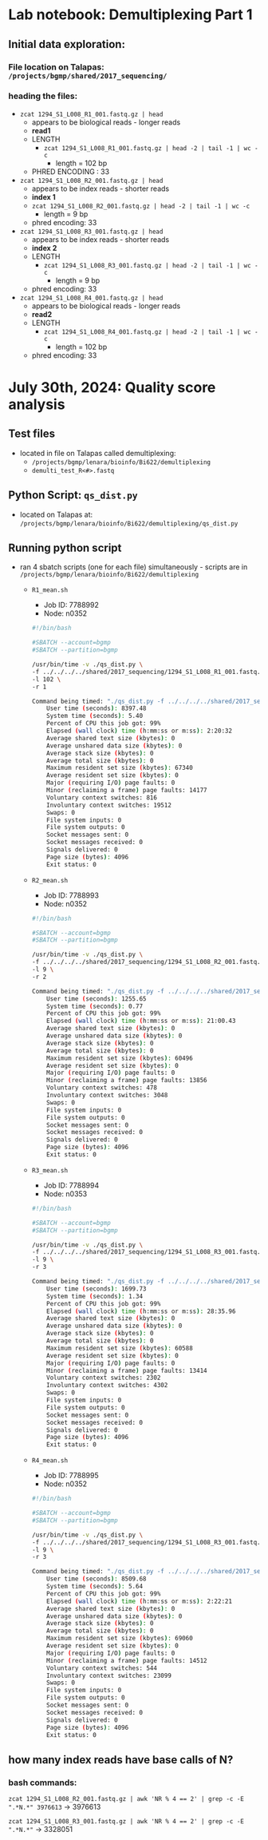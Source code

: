 # Lab notebook: Demultiplexing Part 1

## Initial data exploration:

### File location on Talapas: `/projects/bgmp/shared/2017_sequencing/`

### heading the files:

- `zcat 1294_S1_L008_R1_001.fastq.gz | head`
    - appears to be biological reads - longer reads
    - **read1**
    - LENGTH
        - `zcat 1294_S1_L008_R1_001.fastq.gz | head -2 | tail -1 | wc -c`
            - length = 102 bp
    - PHRED ENCODING : 33
- `zcat 1294_S1_L008_R2_001.fastq.gz | head`
    - appears to be index reads - shorter reads
    - **index 1**
    - `zcat 1294_S1_L008_R2_001.fastq.gz | head -2 | tail -1 | wc -c`
        - length = 9 bp
    - phred encoding: 33
- `zcat 1294_S1_L008_R3_001.fastq.gz | head`
    - appears to be index reads - shorter reads
    - **index 2**
    - LENGTH
        - `zcat 1294_S1_L008_R3_001.fastq.gz | head -2 | tail -1 | wc -c`
            - length = 9 bp
    - phred encoding:  33
- `zcat 1294_S1_L008_R4_001.fastq.gz | head`
    - appears to be biological reads - longer reads
    - **read2**
    - LENGTH
        - `zcat 1294_S1_L008_R4_001.fastq.gz | head -2 | tail -1 | wc -c`
            - length = 102 bp
    - phred encoding: 33

# July 30th, 2024: Quality score analysis

## Test files

- located in file on Talapas called demultiplexing:
    - `/projects/bgmp/lenara/bioinfo/Bi622/demultiplexing`
    - `demulti_test_R<#>.fastq`

## Python Script: `qs_dist.py`

- located on Talapas at: `/projects/bgmp/lenara/bioinfo/Bi622/demultiplexing/qs_dist.py`

## Running python script

- ran 4 sbatch scripts (one for each file) simultaneously - scripts are in `/projects/bgmp/lenara/bioinfo/Bi622/demultiplexing`
    - `R1_mean.sh`
        - Job ID: 7788992
        - Node:  n0352
        
        ```bash
        #!/bin/bash
        
        #SBATCH --account=bgmp                    
        #SBATCH --partition=bgmp                  
        
        /usr/bin/time -v ./qs_dist.py \
        -f ../../../../shared/2017_sequencing/1294_S1_L008_R1_001.fastq.gz \
        -l 102 \
        -r 1
        ```
        
        ```bash
        Command being timed: "./qs_dist.py -f ../../../../shared/2017_sequencing/1294_S1_L008_R1_001.fastq.gz -l 102 -r 1"
        	User time (seconds): 8397.48
        	System time (seconds): 5.40
        	Percent of CPU this job got: 99%
        	Elapsed (wall clock) time (h:mm:ss or m:ss): 2:20:32
        	Average shared text size (kbytes): 0
        	Average unshared data size (kbytes): 0
        	Average stack size (kbytes): 0
        	Average total size (kbytes): 0
        	Maximum resident set size (kbytes): 67340
        	Average resident set size (kbytes): 0
        	Major (requiring I/O) page faults: 0
        	Minor (reclaiming a frame) page faults: 14177
        	Voluntary context switches: 816
        	Involuntary context switches: 19512
        	Swaps: 0
        	File system inputs: 0
        	File system outputs: 0
        	Socket messages sent: 0
        	Socket messages received: 0
        	Signals delivered: 0
        	Page size (bytes): 4096
        	Exit status: 0
        
        ```
        
    - `R2_mean.sh`
        - Job ID: 7788993
        - Node:  n0352
        
        ```bash
        #!/bin/bash
        
        #SBATCH --account=bgmp                    
        #SBATCH --partition=bgmp                  
        
        /usr/bin/time -v ./qs_dist.py \
        -f ../../../../shared/2017_sequencing/1294_S1_L008_R2_001.fastq.gz \
        -l 9 \
        -r 2
        ```
        
        ```bash
        Command being timed: "./qs_dist.py -f ../../../../shared/2017_sequencing/1294_S1_L008_R2_001.fastq.gz -l 9 -r 2"
        	User time (seconds): 1255.65
        	System time (seconds): 0.77
        	Percent of CPU this job got: 99%
        	Elapsed (wall clock) time (h:mm:ss or m:ss): 21:00.43
        	Average shared text size (kbytes): 0
        	Average unshared data size (kbytes): 0
        	Average stack size (kbytes): 0
        	Average total size (kbytes): 0
        	Maximum resident set size (kbytes): 60496
        	Average resident set size (kbytes): 0
        	Major (requiring I/O) page faults: 0
        	Minor (reclaiming a frame) page faults: 13856
        	Voluntary context switches: 478
        	Involuntary context switches: 3048
        	Swaps: 0
        	File system inputs: 0
        	File system outputs: 0
        	Socket messages sent: 0
        	Socket messages received: 0
        	Signals delivered: 0
        	Page size (bytes): 4096
        	Exit status: 0
        ```
        
    - `R3_mean.sh`
        - Job ID: 7788994
        - Node:  n0353
        
        ```bash
        #!/bin/bash
        
        #SBATCH --account=bgmp                    
        #SBATCH --partition=bgmp                  
        
        /usr/bin/time -v ./qs_dist.py \
        -f ../../../../shared/2017_sequencing/1294_S1_L008_R3_001.fastq.gz \
        -l 9 \
        -r 3
        ```
        
        ```bash
        Command being timed: "./qs_dist.py -f ../../../../shared/2017_sequencing/1294_S1_L008_R3_001.fastq.gz -l 9 -r 3"
        	User time (seconds): 1699.73
        	System time (seconds): 1.34
        	Percent of CPU this job got: 99%
        	Elapsed (wall clock) time (h:mm:ss or m:ss): 28:35.96
        	Average shared text size (kbytes): 0
        	Average unshared data size (kbytes): 0
        	Average stack size (kbytes): 0
        	Average total size (kbytes): 0
        	Maximum resident set size (kbytes): 60588
        	Average resident set size (kbytes): 0
        	Major (requiring I/O) page faults: 0
        	Minor (reclaiming a frame) page faults: 13414
        	Voluntary context switches: 2302
        	Involuntary context switches: 4302
        	Swaps: 0
        	File system inputs: 0
        	File system outputs: 0
        	Socket messages sent: 0
        	Socket messages received: 0
        	Signals delivered: 0
        	Page size (bytes): 4096
        	Exit status: 0
        ```
        
    - `R4_mean.sh`
        - Job ID: 7788995
        - Node:  n0352
        
        ```bash
        #!/bin/bash
        
        #SBATCH --account=bgmp                    
        #SBATCH --partition=bgmp                  
        
        /usr/bin/time -v ./qs_dist.py \
        -f ../../../../shared/2017_sequencing/1294_S1_L008_R3_001.fastq.gz \
        -l 9 \
        -r 3
        ```
        
        ```bash
        Command being timed: "./qs_dist.py -f ../../../../shared/2017_sequencing/1294_S1_L008_R4_001.fastq.gz -l 102 -r 4"
        	User time (seconds): 8509.68
        	System time (seconds): 5.64
        	Percent of CPU this job got: 99%
        	Elapsed (wall clock) time (h:mm:ss or m:ss): 2:22:21
        	Average shared text size (kbytes): 0
        	Average unshared data size (kbytes): 0
        	Average stack size (kbytes): 0
        	Average total size (kbytes): 0
        	Maximum resident set size (kbytes): 69060
        	Average resident set size (kbytes): 0
        	Major (requiring I/O) page faults: 0
        	Minor (reclaiming a frame) page faults: 14512
        	Voluntary context switches: 544
        	Involuntary context switches: 23099
        	Swaps: 0
        	File system inputs: 0
        	File system outputs: 0
        	Socket messages sent: 0
        	Socket messages received: 0
        	Signals delivered: 0
        	Page size (bytes): 4096
        	Exit status: 0
        ```
        

## how many index reads have base calls of N?

### bash commands:

`zcat 1294_S1_L008_R2_001.fastq.gz | awk 'NR % 4 == 2' | grep -c -E ".*N.*" 3976613` → 3976613

`zcat 1294_S1_L008_R3_001.fastq.gz | awk 'NR % 4 == 2' | grep -c -E ".*N.*"` → 3328051
